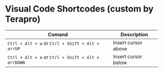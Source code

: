 # Visual Code Shortcodes (custom by Terapro)

| Comand                                             | Description         |
| -------------------------------------------------- | ------------------- |
| `Ctrl + Alt + w` or `Ctrl + Shift + Alt + arrUP`   | Insert cursor above |
| `Ctrl + Alt + e` or `Ctrl + Shift + Alt + arrDOWN` | Insert cursor below |